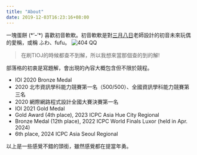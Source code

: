 ```yaml
---
title: "About"
date: 2019-12-03T16:23:16+08:00
---
```


<!-- # 在刷TIOJ的時候都查不到解，所以我想來當那個查的到的解! -->
<!-- ~~希望能進選訓營~~ -->
<!-- ~~全國賽打得好像算好，能夠跳過入營考去選訓了>W<~~ -->
<!-- ~~開心>w< 選訓2!第三~~ -->
<!-- ~~IOI2020 打好爛，想要重新再來。不過似乎被 <span style="color: red">Enjoy_the_game</span> 電爆了~~ -->
<!-- 大家好，我是一塊蛋餅，一塊APIO沒拿過牌不過IOI2021撈到金牌的蛋餅 -->
<!-- ![404 QQ](omelet.jpg) -->

一塊蛋餅 (\*’ｰ’\*)
喜歡初音軟軟。初音軟軟是對[三月八日](https://x.com/sanpati38)老師設計的初音未來玩偶的愛稱，或稱 ふわ、fufu。
![404 QQ](omelet.jpg)

> 在刷TIOJ的時候都查不到解，所以我想來當那個查的到的解!

部落格的初衷是寫題解，會出現的內容大概包含但不限於競程。

- IOI 2020 Bronze Medal
- 2020 北市資訊學科能力競賽第一名（500/500）、全國資訊學科能力競賽第三名
- 2020 網際網路程式設計全國大賽決賽第一名
- IOI 2021 Gold Medal
- Gold Award (4th place), 2023 ICPC Asia Hue City Regional
- Bronze Medal (12th place), 2022 ICPC World Finals Luxor (held in Apr. 2024)
- 6th place, 2024 ICPC Asia Seoul Regional

以上是一些感覺不錯的頭銜，雖然感覺都在提當年勇。

